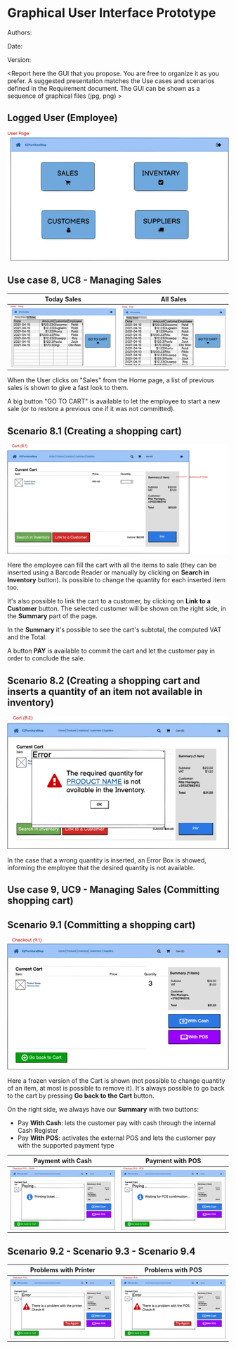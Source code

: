# Graphical User Interface Prototype  

Authors:

Date:

Version:

\<Report here the GUI that you propose. You are free to organize it as you prefer. A suggested presentation matches the Use cases and scenarios defined in the Requirement document. The GUI can be shown as a sequence of graphical files (jpg, png)  >

## Logged User (Employee)
![Logged User (Employee)](assets/images/A-Userpage.png)

## Use case 8, UC8 - Managing Sales 

| Today Sales             |  All Sales |
:-------------------------:|:-------------------------:
| ![Logged User (Employee)](assets/images/B-SalesToday.png) | ![Logged User (Employee)](assets/images/C-SalesEver.png) |

When the User clicks on "Sales" from the Home page, a list of previous sales is shown to give a fast look to them.

A big button "GO TO CART" is available to let the employee to start a new sale (or to restore a previous one if it was not committed).

## Scenario 8.1 (Creating a shopping cart)
![Logged User (Employee)](assets/images/D-Cart(8.1).png)

Here the employee can fill the cart with all the items to sale (they can be inserted using a Barcode Reader or manually by clicking on **Search in Inventory** button). Is possible to change the quantity for each inserted item too. 

It's also possible to link the cart to a customer, by clicking on **Link to a Customer** button. The selected customer will be shown on the right side, in the **Summary** part of the page.

In the **Summary** it's possible to see the cart's subtotal, the computed VAT and the Total. 

A button **PAY** is available to commit the cart and let the customer pay in order to conclude the sale.

## Scenario 8.2 (Creating a shopping cart and inserts a quantity of an item not available in inventory)
![Logged User (Employee)](assets/images/E-Cart(8.2).png)

In the case that a wrong quantity is inserted, an Error Box is showed, informing the employee that the desired quantity is not available.

## Use case 9, UC9 - Managing Sales (Committing shopping cart)

## Scenario 9.1 (Committing a shopping cart)
![Logged User (Employee)](assets/images/F-Checkout(9.1).png)

Here a frozen version of the Cart is shown (not possible to change quantity of an item, at most is possible to remove it). It's always possible to go back to the cart by pressing **Go back to the Cart** button.

On the right side, we always have our **Summary** with two buttons:

- Pay **With Cash**: lets the customer pay with cash through the internal Cash Register
- Pay **With POS**: activates the external POS and lets the customer pay with the supported payment type

| Payment with Cash            |  Payment with POS |
:-------------------------:|:-------------------------:
| ![Logged User (Employee)](assets/images/G-Checkout(9.1)-CASH.png) | ![Logged User (Employee)](assets/images/H-Checkout(9.1)-POS.png) |

## Scenario 9.2 - Scenario 9.3 - Scenario 9.4

| Problems with Printer            |  Problems with POS |
:-------------------------:|:-------------------------:
| ![Logged User (Employee)](assets/images/J-9.3.png) | ![Logged User (Employee)](assets/images/M-Checkout(9.4).png) |